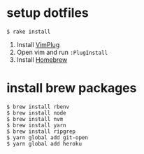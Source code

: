 # setup dotfiles
```shell
$ rake install
```

1. Install [VimPlug](https://github.com/junegunn/vim-plug)
2. Open vim and run `:PlugInstall`
3. Install [Homebrew](https://brew.sh)

# install brew packages
```shell
$ brew install rbenv
$ brew install node
$ brew install nvm
$ brew install yarn
$ brew install ripgrep
$ yarn global add git-open
$ yarn global add heroku
```

